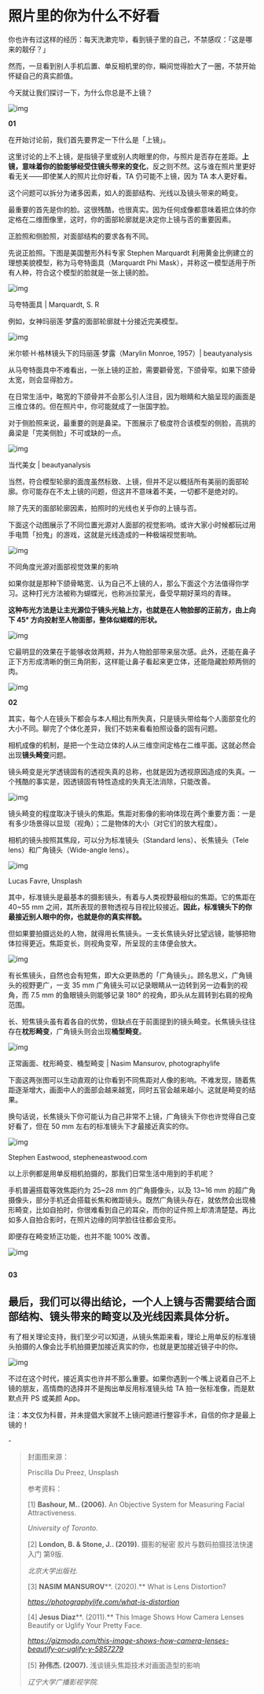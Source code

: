 # 照片里的你为什么不好看

你也许有过这样的经历：每天洗漱完毕，看到镜子里的自己，不禁感叹：「这是哪来的靓仔？」



然而，一旦看到别人手机后置、单反相机里的你，瞬间觉得脸大了一圈，不禁开始怀疑自己的真实颜值。



今天就让我们探讨一下，为什么你总是不上镜？



![img](https://mmbiz.qpic.cn/mmbiz_jpg/SlOqFKqEO4E5mibd2rKSP0vRgGib4Np9icPvI1QAhQndicgZ5T9bfdP5LWvIcgib0OpmpVX7Ncic0jyv2yT5nn0yjgrg/640?wx_fmt=jpeg)





**01**



在开始讨论前，我们首先要界定一下什么是「上镜」。



这里讨论的上不上镜，是指镜子里或别人肉眼里的你，与照片是否存在差距。**上镜，意味着你的脸能够经受住镜头带来的变化**，反之则不然。这与谁在照片里更好看无关——即使某人的照片比你好看，TA 仍可能不上镜，因为 TA 本人更好看。



这个问题可以拆分为诸多因素，如人的面部结构、光线以及镜头带来的畸变。



最重要的首先是你的脸。这很残酷，也很真实。因为任何成像都意味着把立体的你定格在二维图像里，这时，你的面部轮廓就是决定你上镜与否的重要因素。



正脸照和侧脸照，对面部结构的要求各有不同。



先说正脸照。下图是美国整形外科专家 Stephen Marquardt 利用黄金比例建立的理想美貌模型，称为马夸特面具（Marquardt Phi Mask），并称这一模型适用于所有人种，符合这个模型的脸就是一张上镜的脸。



![img](https://mmbiz.qpic.cn/mmbiz_png/SlOqFKqEO4E5mibd2rKSP0vRgGib4Np9icPNLveTZibwpCCIYiaJsy6UGMxYiaiaMMVolrhjbPQm259xiajSWwicsGUqBew/640?wx_fmt=png)

马夸特面具 | Marquardt, S. R



例如，女神玛丽莲·梦露的面部轮廓就十分接近完美模型。



![img](https://mmbiz.qpic.cn/mmbiz_jpg/SlOqFKqEO4E5mibd2rKSP0vRgGib4Np9icPzfzxnjdQNVn9o3EHHS3jpribCq6NQLxMibwmsxBGj5taCwTP6akMYtfg/640?wx_fmt=jpeg)

米尔顿·H·格林镜头下的玛丽莲·梦露（Marylin Monroe, 1957）| beautyanalysis



从马夸特面具中不难看出，一张上镜的正脸，需要颧骨宽，下颌骨窄。如果下颌骨太宽，则会显得脸方。



在日常生活中，略宽的下颌骨并不会那么引人注目，因为眼睛和大脑呈现的画面是三维立体的。但在照片中，你可能就成了一张国字脸。



对于侧脸照来说，最重要的则是鼻梁。下图展示了极度符合该模型的侧脸，高挑的鼻梁是「完美侧脸」不可或缺的一点。



![img](https://mmbiz.qpic.cn/mmbiz_jpg/SlOqFKqEO4E5mibd2rKSP0vRgGib4Np9icPicx0bcYMaCciaY27mQkQEqHtw9PGLEYSHIuBEicibYz0RAG83A8IWDiaMoA/640?wx_fmt=jpeg)

当代美女 | beautyanalysis



当然，符合模型轮廓的面庞虽然标致、上镜，但并不足以概括所有美丽的面部轮廓。你可能存在不太上镜的问题，但这并不意味着不美，一切都不是绝对的。



除了先天的面部轮廓因素，拍照时的光线也关乎你的上镜与否。



下面这个动图展示了不同位置光源对人面部的视觉影响。或许大家小时候都玩过用手电筒「扮鬼」的游戏，这就是光线造成的一种极端视觉影响。



![img](https://mmbiz.qpic.cn/mmbiz_gif/SlOqFKqEO4E5mibd2rKSP0vRgGib4Np9icP3YNCTewW7SzPKhcHtFQzxT8icOLNCPJxlSYQUJH0mzauevSo5BNgNVg/640?wx_fmt=gif)

不同角度光源对面部视觉效果的影响



如果你就是那种下颌骨略宽、认为自己不上镜的人，那么下面这个方法值得你学习。这种打光方法被称为蝴蝶光，也称派拉蒙光，备受早期好莱坞的青睐。



**这种布光方法是让主光源位于镜头光轴上方，也就是在人物脸部的正前方，由上向下 45° 方向投射至人物面部，整体似蝴蝶的形状。**



![img](https://mmbiz.qpic.cn/mmbiz_gif/SlOqFKqEO4E5mibd2rKSP0vRgGib4Np9icPiaJm44Ap0dqBZA6VAbxc1BcyW6aXibpovgnHnJsiatEjek7xbnptljB6Q/640?wx_fmt=gif)



它最明显的效果在于能够收敛两颊，并为人物脸部带来层次感。此外，还能在鼻子正下方形成清晰的倒三角阴影，这样能让鼻子看起来更立体，还能隐藏脸颊两侧的肉。



![img](https://mmbiz.qpic.cn/mmbiz_gif/SlOqFKqEO4E5mibd2rKSP0vRgGib4Np9icPbic0HSboKUO59LWyQl7F8EqWR5rFnMt1WluAyNvHN89C0lKLrojDppQ/640?wx_fmt=gif)





**02**



其实，每个人在镜头下都会与本人相比有所失真，只是镜头带给每个人面部变化的大小不同。聊完了个体化差异，我们不妨来看看拍照设备的固有问题。



相机成像的机制，是把一个生动立体的人从三维空间定格在二维平面。这就必然会出现**镜头畸变**问题。



镜头畸变是光学透镜固有的透视失真的总称，也就是因为透视原因造成的失真。一个残酷的事实是，因透镜固有特性造成的失真无法消除，只能改善。



![img](https://mmbiz.qpic.cn/mmbiz_gif/SlOqFKqEO4E5mibd2rKSP0vRgGib4Np9icPiceicdEXic11RXkziae70MVkdoko8nBMJS7ZlgibCYGM9icnia0Ft3uRKVrSw/640?wx_fmt=gif)



镜头畸变的程度取决于镜头的焦距。焦距对影像的影响体现在两个重要方面：一是有多少场景得以显现（视角）；二是物体的大小（对它们的放大程度）。



相机的镜头按照其焦段，可以分为标准镜头（Standard lens）、长焦镜头（Tele lens）和广角镜头（Wide-angle lens）。



![img](https://mmbiz.qpic.cn/mmbiz_png/SlOqFKqEO4E5mibd2rKSP0vRgGib4Np9icPU6ra9meP4s1tFmNwH9HKfwsSicGPPwTpQKg0oeMWO9WCIHk6o1ZibRmQ/640?wx_fmt=png)

Lucas Favre, Unsplash



其中，标准镜头是最基本的摄影镜头，有着与人类视野最相似的焦距。它的焦距在 40~55 mm 之间，其所表现的景物透视与目视比较接近。**因此，标准镜头下的你最接近别人眼中的你，也就是你的真实样貌。**



但如果要拍摄远处的人物，就得用长焦镜头。一支长焦镜头好比望远镜，能够把物体拉得更近。焦距变长，则视角变窄，所呈现的主体便会放大。



![img](https://mmbiz.qpic.cn/mmbiz_jpg/SlOqFKqEO4E5mibd2rKSP0vRgGib4Np9icPLMmosLicka9hjAHoXdNrPc91suZPibz1I3TxlIvTuTPRzWqqibCUwSibYA/640?wx_fmt=jpeg)



有长焦镜头，自然也会有短焦，即大众更熟悉的「广角镜头」。顾名思义，广角镜头的视野更广，一支 35 mm 广角镜头可以记录眼睛从一边转到另一边看到的视角，而 7.5 mm 的鱼眼镜头则能够记录 180° 的视角，即头从左肩转到右肩的视角范围。



长、短焦镜头虽有着各自的优势，但缺点在于前面提到的镜头畸变。长焦镜头往往存在**枕形畸变**，广角镜头则会出现**桶型畸变**。



![img](https://mmbiz.qpic.cn/mmbiz_png/SlOqFKqEO4E5mibd2rKSP0vRgGib4Np9icPBwiaG8ibib2C9bPkHeOiaYEXNQic38ChU2yP9WibLiaib0VUyfpiaWiaDNAQYSKg/640?wx_fmt=png)

正常画面、枕形畸变、桶型畸变 | Nasim Mansurov, photographylife



下面这两张图可以生动直观的让你看到不同焦距对人像的影响。不难发现，随着焦距逐渐增大，画面中人的面部会越来越宽，同时五官会越来越小。这就是畸变的结果。



换句话说，长焦镜头下你可能认为自己非常不上镜，广角镜头下你也许觉得自己变好看了，但在 50 mm 左右的标准镜头下才最接近真实的你。



![img](https://mmbiz.qpic.cn/mmbiz_png/SlOqFKqEO4E5mibd2rKSP0vRgGib4Np9icPXhL60XxgvGuaCpcjPKcY2wCpHibQGcPnLWib1ibTrPoyY82XT0X7oBL8Q/640?wx_fmt=png)

Stephen Eastwood, stepheneastwood.com



以上示例都是用单反相机拍摄的，那我们日常生活中用到的手机呢？



手机普遍搭载等效焦距约为 25~28 mm 的广角摄像头，以及 13~16 mm 的超广角摄像头，部分手机还会搭载长焦和微距镜头。既然广角镜头存在，就依然会出现桶形畸变，比如自拍时，你很难看到自己的耳朵，而你的证件照上却清清楚楚。再比如多人自拍合影时，在照片边缘的同学脸往往都会变形。



即便存在畸变矫正功能，也并不能 100% 改善。



![img](https://mmbiz.qpic.cn/mmbiz_png/SlOqFKqEO4E5mibd2rKSP0vRgGib4Np9icPs7GdywCjWSsgZm2Wxxq8MDFJkw3FZibtO1MJtoLIyvbHw8srq9JmicQQ/640?wx_fmt=png)

##  



**03**



## 最后，我们可以得出结论，一个人上镜与否需要结合面部结构、镜头带来的畸变以及光线因素具体分析。



有了相关理论支持，我们至少可以知道，从镜头焦距来看，理论上用单反的标准镜头拍摄的人像会比手机拍摄更加接近真实的你，也就是更加接近镜子中的你。



![img](https://mmbiz.qpic.cn/mmbiz_gif/SlOqFKqEO4E5mibd2rKSP0vRgGib4Np9icPxiaKBMVK0whwTf7ew65AnzyQ23ZR9uwRqbzjcX8iaj9VQgVfPUCXk9Ig/640?wx_fmt=gif)



不过在这个时代，接近真实也许并不那么重要。如果你遇到一个嘴上说着自己不上镜的朋友，高情商的选择并不是掏出单反用标准镜头给 TA 拍一张标准像，而是默默点开 PS 或美颜 App。



注：本文仅为科普，并未提倡大家就不上镜问题进行整容手术，自信的你才是最上镜的！



\-



> 封面图来源：
>
> 
>
> Priscilla Du Preez, Unsplash
>
> 
>
> 参考资料：
>
> 
>
> [1] **Bashour, M.. (2006).** An Objective System for Measuring Facial Attractiveness.
>
> *University of Toronto.*
>
> 
>
> [2] **London, B. & Stone, J.. (2019).** 摄影的秘密 胶片与数码拍摄技法快速入门 第9版.
>
> *北京大学出版社.*
>
> 
>
> [3] **NASIM MANSUROV****. (2020).** What is Lens Distortion?
>
> *https://photographylife.com/what-is-distortion*
>
> 
>
> [4] **Jesus Diaz****. (2011).** This Image Shows How Camera Lenses Beautify or Uglify Your Pretty Face.
>
> *https://gizmodo.com/this-image-shows-how-camera-lenses-beautify-or-uglify-y-5857279*
>
> 
>
> [5] **孙伟杰. (2007).** 浅谈镜头焦距技术对画面造型的影响
>
> *辽宁大学广播影视学院.*